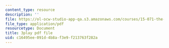 ```yaml
---
content_type: resource
description: ''
file: https://ol-ocw-studio-app-qa.s3.amazonaws.com/courses/15-071-the-analytics-edge-spring-2017/c16495ee091d4b8af3e9f213763f282a_MK3DduTjcrA.pdf
file_type: application/pdf
resourcetype: Document
title: 3play pdf file
uid: c16495ee-091d-4b8a-f3e9-f213763f282a
---
```

